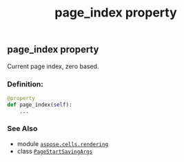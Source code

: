 ﻿---
title: page_index property
second_title: Aspose.Cells for Python via .NET API References
description: 
type: docs
weight: 50
url: /aspose.cells.rendering/pagestartsavingargs/page_index/
is_root: false
---

## page_index property


Current page index, zero based.
### Definition:
```python
@property
def page_index(self):
    ...
```

### See Also
* module [`aspose.cells.rendering`](../../)
* class [`PageStartSavingArgs`](/cells/python-net/aspose.cells.rendering/pagestartsavingargs)
